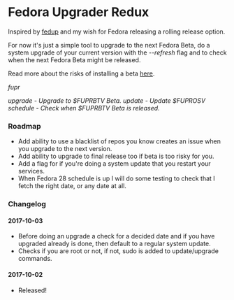 # Fedora Upgrader Redux

Inspired by [fedup](https://fedoraproject.org/wiki/FedUp) and my wish for Fedora releasing a rolling release option.

For now it's just a simple tool to upgrade to the next Fedora Beta, do a system upgrade of your current version with the _--refresh_ flag and to check when the next Fedora Beta might be released.

Read more about the risks of installing a beta [here](https://fedoraproject.org/wiki/Upgrading).

_fupr <command>_

_upgrade - Upgrade to $FUPRBTV Beta._
_update - Update $FUPROSV_
_schedule - Check when $FUPRBTV Beta is released._

### Roadmap

* Add ability to use a blacklist of repos you know creates an issue when you upgrade to the next version.
* Add ability to upgrade to final release too if beta is too risky for you.
* Add a flag for if you're doing a system update that you restart your services.
* When Fedora 28 schedule is up I will do some testing to check that I fetch the right date, or any date at all.

### Changelog

#### 2017-10-03
* Before doing an upgrade a check for a decided date and if you have upgraded already is done, then default to a regular system update.
* Checks if you are root or not, if not, sudo is added to update/upgrade commands.

#### 2017-10-02
* Released!
